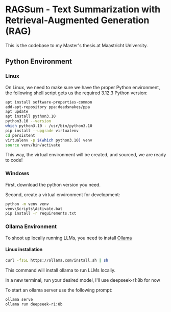 # RAGSum - Text Summarization with Retrieval-Augmented Generation (RAG)

This is the codebase to my Master's thesis at Maastricht University.

## Python Environment

### Linux

On Linux, we need to make sure we have the proper Python environment, the following shell script gets us the required 3.12.3 Python version:

```sh
apt install software-properties-common
add-apt-repository ppa:deadsnakes/ppa 
apt update
apt install python3.10
python3.10 --version 
which python3.10 - /usr/bin/python3.10
pip install --upgrade virtualenv
cd persistent
virtualenv -p $(which python3.10) venv
source venv/bin/activate 
```

This way, the virtual environment will be created, and sourced, we are ready to code!

### Windows

First, download the python version you need.

Second, create a virtual environment for development:

```sh
python -m venv venv
venv\Scripts\Activate.bat
pip install -r requirements.txt
```

### Ollama Environment

To shoot up locally running LLMs, you need to install [Ollama](https://ollama.com/download)

#### Linux installation

```sh
curl -fsSL https://ollama.com/install.sh | sh
```

This command will install ollama to run LLMs locally.

In a new terminal, run your desired model, I'll use deepseek-r1:8b for now

To start an ollama server use the following prompt:


```sh
ollama serve
ollama run deepseek-r1:8b
```